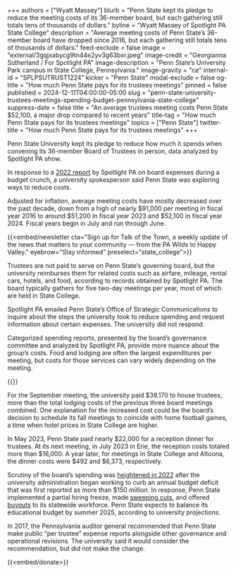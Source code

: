 +++
authors = ["Wyatt Massey"]
blurb = "Penn State kept its pledge to reduce the meeting costs of its 36-member board, but each gathering still totals tens of thousands of dollars."
byline = "Wyatt Massey of Spotlight PA State College"
description = "Average meeting costs of Penn State’s 36-member board have dropped since 2016, but each gathering still totals tens of thousands of dollars."
feed-exclude = false
image = "external/3gqjxabycg9tn44e2yv3g63bxr.jpeg"
image-credit = "Georgianna Sutherland / For Spotlight PA"
image-description = "Penn State’s University Park campus in State College, Pennsylvania."
image-gravity = "ce"
internal-id = "SPLPSUTRUST1224"
kicker = "Penn State"
modal-exclude = false
og-title = "How much Penn State pays for its trustees meetings"
pinned = false
published = 2024-12-11T04:00:00-05:00
slug = "penn-state-university-trustees-meetings-spending-budget-pennsylvania-state-college"
suppress-date = false
title = "An average trustees meeting costs Penn State $52,100, a major drop compared to recent years"
title-tag = "How much Penn State pays for its trustees meetings"
topics = ["Penn State"]
twitter-title = "How much Penn State pays for its trustees meetings"
+++

Penn State University kept its pledge to reduce how much it spends when convening its 36-member Board of Trustees in person, data analyzed by Spotlight PA show.

In response to a <a href="https://www.spotlightpa.org/statecollege/2022/09/penn-state-board-of-trustees-meetings-spending/">2022 report</a> by Spotlight PA on board expenses during a budget crunch, a university spokesperson said Penn State was exploring ways to reduce costs.

Adjusted for inflation, average meeting costs have mostly decreased over the past decade, down from a high of nearly $91,000 per meeting in fiscal year 2016 to around $51,200 in fiscal year 2023 and $52,100 in fiscal year 2024. Fiscal years begin in July and run through June.

{{<embed/newsletter cta="Sign up for Talk of the Town, a weekly update of the news that matters to your community — from the PA Wilds to Happy Valley." eyebrow="Stay informed" preselect="state_college">}}

Trustees are not paid to serve on Penn State’s governing board, but the university reimburses them for related costs such as airfare, mileage, rental cars, hotels, and food, according to records obtained by Spotlight PA. The board typically gathers for five two-day meetings per year, most of which are held in State College.

Spotlight PA emailed Penn State’s Office of Strategic Communications to inquire about the steps the university took to reduce spending and request information about certain expenses. The university did not respond.

Categorized spending reports, presented by the board’s governance committee and analyzed by Spotlight PA, provide more nuance about the group’s costs. Food and lodging are often the largest expenditures per meeting, but costs for those services can vary widely depending on the meeting.

{{<datawrapper src="https://datawrapper.dwcdn.net/flRV8/4/" height="507" >}}

For the September meeting, the university paid $39,170 to house trustees, more than the total lodging costs of the previous three board meetings combined. One explanation for the increased cost could be the board’s decision to schedule its fall meetings to coincide with home football games, a time when hotel prices in State College are higher.

In May 2023, Penn State paid nearly $22,000 for a reception dinner for trustees. At its next meeting, in July 2023 in Erie, the reception costs totaled more than $16,000. A year later, for meetings in State College and Altoona, the dinner costs were $492 and $6,373, respectively.

Scrutiny of the board’s spending was <a href="https://www.spotlightpa.org/statecollege/2022/09/penn-state-board-of-trustees-meetings-spending/">heightened in 2022</a> after the university administration began working to curb an annual budget deficit that was first reported as more than $150 million. In response, Penn State implemented a partial hiring freeze, made <a href="https://www.spotlightpa.org/statecollege/2024/01/penn-state-budget-cuts-commonwealth-campuses-bendapudi/">sweeping cuts</a>, and offered <a href="https://www.spotlightpa.org/statecollege/2024/05/penn-state-employee-buyouts-commonwealth-campuses-budget-cuts-voluntary-separation/">buyouts</a> to its statewide workforce. Penn State expects to balance its educational budget by summer 2025, according to university projections.

In 2017, the Pennsylvania auditor general recommended that Penn State make public “per trustee” expense reports alongside other governance and operational revisions. The university said it would consider the recommendation, but did not make the change.

{{<embed/donate>}}

